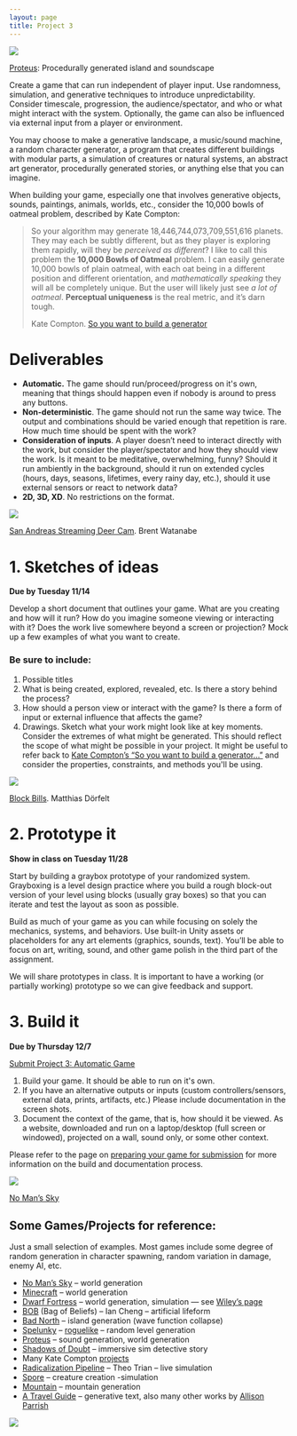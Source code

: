 ```yaml
---
layout: page
title: Project 3
---
```


![](https://classes.dma.ucla.edu/Winter23/158/wp-content/uploads/2023/02/proteus-1024x640.png)

[Proteus](https://twistedtree.itch.io/proteus): Procedurally generated island and soundscape

Create a game that can run independent of player input. Use randomness, simulation, and generative techniques to introduce unpredictability. Consider timescale, progression, the audience/spectator, and who or what might interact with the system. Optionally, the game can also be influenced via external input from a player or environment.

You may choose to make a generative landscape, a music/sound machine, a random character generator, a program that creates different buildings with modular parts, a simulation of creatures or natural systems, an abstract art generator, procedurally generated stories, or anything else that you can imagine.

When building your game, especially one that involves generative objects, sounds, paintings, animals, worlds, etc., consider the 10,000 bowls of oatmeal problem, described by Kate Compton:

> So your algorithm may generate 18,446,744,073,709,551,616 planets. They may each be subtly different, but as they player is exploring them rapidly, will they be _perceived as different_? I like to call this problem the **10,000 Bowls of Oatmeal** problem. I can easily generate 10,000 bowls of plain oatmeal, with each oat being in a different position and different orientation, and _mathematically speaking_ they will all be completely unique. But the user will likely just see _a lot of oatmeal_. **Perceptual uniqueness** is the real metric, and it’s darn tough.
> 
> Kate Compton. [So you want to build a generator](https://galaxykate0.tumblr.com/post/139774965871/so-you-want-to-build-a-generator)
# Deliverables

- **Automatic.** The game should run/proceed/progress on it's own, meaning that things should happen even if nobody is around to press any buttons.
- **Non-deterministic**. The game should not run the same way twice. The output and combinations should be varied enough that repetition is rare. How much time should be spent with the work?
- **Consideration of inputs**. A player doesn’t need to interact directly with the work, but consider the player/spectator and how they should view the work. Is it meant to be meditative, overwhelming, funny? Should it run ambiently in the background, should it run on extended cycles (hours, days, seasons, lifetimes, every rainy day, etc.), should it use external sensors or react to network data?
- **2D, 3D, XD**. No restrictions on the format.

![](https://bwatanabe.com/images/img_wanderingDeer_02.jpg)

[San Andreas Streaming Deer Cam](http://sanandreasanimalcams.com/). Brent Watanabe

# 1. Sketches of ideas
**Due by Tuesday 11/14**

Develop a short document that outlines your game. What are you creating and how will it run? How do you imagine someone viewing or interacting with it? Does the work live somewhere beyond a screen or projection? Mock up a few examples of what you want to create.
### Be sure to include:
1. Possible titles
2. What is being created, explored, revealed, etc. Is there a story behind the process? 
3. How should a person view or interact with the game? Is there a form of input or external influence that affects the game?
4. Drawings. Sketch what your work might look like at key moments. Consider the extremes of what might be generated. This should reflect the scope of what might be possible in your project. It might be useful to refer back to [Kate Compton’s “So you want to build a generator…”](https://galaxykate0.tumblr.com/post/139774965871/so-you-want-to-build-a-generator) and consider the properties, constraints, and methods you'll be using.

![](https://www.mokafolio.de/thumbs/works/BlockBills/01-1200x766.jpg)

[Block Bills](https://www.mokafolio.de/works/BlockBills). Matthias Dörfelt

# 2. Prototype it
**Show in class on Tuesday 11/28**

Start by building a graybox prototype of your randomized system. Grayboxing is a level design practice where you build a rough block-out version of your level using blocks (usually gray boxes) so that you can iterate and test the layout as soon as possible.

Build as much of your game as you can while focusing on solely the mechanics, systems, and behaviors. Use built-in Unity assets or placeholders for any art elements (graphics, sounds, text). You’ll be able to focus on art, writing, sound, and other game polish in the third part of the assignment.

We will share prototypes in class. It is important to have a working (or partially working) prototype so we can give feedback and support.

# 3. Build it
**Due by Thursday 12/7**

[Submit Project 3: Automatic Game](https://docs.google.com/forms/d/e/1FAIpQLSfgE0gt8wHVE837ue1QGkSMilJHnCjrLHA9wEd977R89pW7Fg/viewform?usp=sf_link)

1. Build your game. It should be able to run on it's own.
2. If you have an alternative outputs or inputs (custom controllers/sensors, external data, prints, artifacts, etc.) Please include documentation in the screen shots.
3. Document the context of the game, that is, how should it be viewed. As a website, downloaded and run on a laptop/desktop (full screen or windowed), projected on a wall, sound only, or some other context.

Please refer to the page on [preparing your game for submission](how-to-submit-projects.md) for more information on the build and documentation process.

![](https://classes.dma.ucla.edu/Winter23/158/wp-content/uploads/2023/02/image-1024x576.png)

[No Man’s Sky](https://www.nomanssky.com/)

## Some Games/Projects for reference:

Just a small selection of examples. Most games include some degree of random generation in character spawning, random variation in damage, enemy AI, etc.

- [No Man’s Sky](https://www.nomanssky.com/) – world generation
- [Minecraft](https://www.minecraft.net/es-es/article/minecraft-x-crocs) – world generation
- [Dwarf Fortress](http://www.bay12games.com/dwarves/) – world generation, simulation — see [Wiley’s page](https://wileywiggins.com/dorf.html)
- [BOB](http://iancheng.com/BOB) (Bag of Beliefs) – Ian Cheng – artificial lifeform
- [Bad North](https://www.badnorth.com/) – island generation (wave function collapse)
- [Spelunky](https://www.spelunkyworld.com/) – [roguelike](https://en.wikipedia.org/wiki/Rogue_(video_game)) – random level generation
- [Proteus](https://twistedtree.itch.io/proteus) – sound generation, world generation
- [Shadows of Doubt](https://colepowered.com/shadows-of-doubt/) – immersive sim detective story
- Many Kate Compton [projects](http://www.galaxykate.com/#apps)
- [Radicalization Pipeline](https://slimetech.org/works/radicalization-pipeline) – Theo Trian – live simulation
- [Spore](https://www.spore.com/) – creature creation -simulation
- [Mountain](https://www.davidoreilly.com/mountain) – mountain generation
- [A Travel Guide](https://a-travel-guide.decontextualize.com/) – generative text, also many other works by [Allison Parrish](https://www.decontextualize.com/)

![](https://classes.dma.ucla.edu/Winter23/158/wp-content/uploads/2023/02/image-1.png)